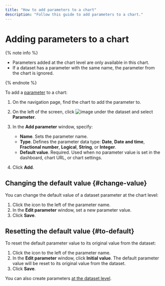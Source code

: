 ```yaml
---
title: "How to add parameters to a chart"
description: "Follow this guide to add parameters to a chart."
---
```


# Adding parameters to a chart

{% note info %}

* Parameters added at the chart level are only available in this chart.
* If a dataset has a parameter with the same name, the parameter from the chart is ignored.

{% endnote %}

To add a [parameter](../../concepts/parameters.md) to a chart:

1. On the navigation page, find the chart to add the parameter to.
1. On the left of the screen, click ![image](../../../_assets/plus-sign.svg) under the dataset and select **Parameter**.
1. In the **Add parameter** window, specify:

   * **Name**. Sets the parameter name.
   * **Type**. Defines the parameter data type: **Date**, **Date and time**, **Fractional number**, **Logical**, **String**, or **Integer**.
   * **Default value**. Required. Used when no parameter value is set in the dashboard, chart URL, or chart settings.

1. Click **Add**.

## Changing the default value {#change-value}

You can change the default value of a dataset parameter at the chart level:

1. Click the icon to the left of the parameter name.
1. In the **Edit parameter** window, set a new parameter value.
1. Click **Save**.

## Resetting the default value {#to-default}

To reset the default parameter value to its original value from the dataset:

1. Click the icon to the left of the parameter name.
1. In the **Edit parameter** window, click **Initial value**. The default parameter value will be reset to its original value from the dataset.
1. Click **Save**.

You can also create parameters [at the dataset level](../dataset/add-parameter-dataset.md).
